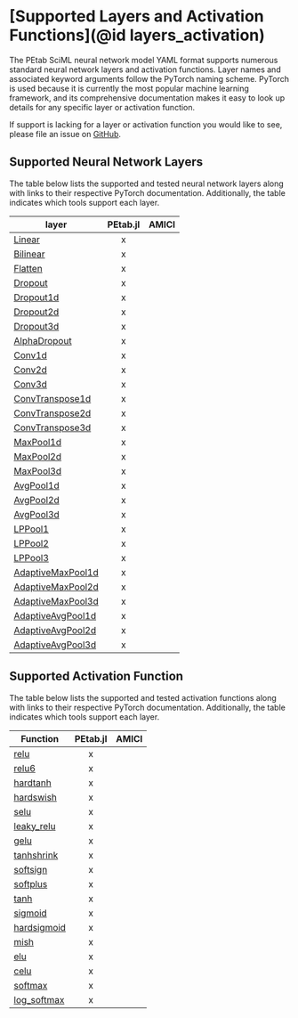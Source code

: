 # [Supported Layers and Activation Functions](@id layers_activation)

The PEtab SciML neural network model YAML format supports numerous standard neural network layers and activation functions. Layer names and associated keyword arguments follow the PyTorch naming scheme. PyTorch is used because it is currently the most popular machine learning framework, and its comprehensive documentation makes it easy to look up details for any specific layer or activation function.

If support is lacking for a layer or activation function you would like to see, please file an issue on [GitHub](https://github.com/sebapersson/petab_sciml/issues).

## Supported Neural Network Layers

The table below lists the supported and tested neural network layers along with links to their respective PyTorch documentation. Additionally, the table indicates which tools support each layer.

| layer                                                                                                                     | PEtab.jl | AMICI |
|---------------------------------------------------------------------------------------------------------------------------|:--------:|-------|
| [Linear](https://pytorch.org/docs/stable/generated/torch.nn.Linear.html#torch.nn.Linear)                                  | x        |       |
| [Bilinear](https://pytorch.org/docs/stable/generated/torch.nn.Bilinear.html#torch.nn.Bilinear)                            | x        |       |
| [Flatten](https://pytorch.org/docs/stable/generated/torch.nn.Flatten.html#torch.nn.Flatten)                               | x        |       |
| [Dropout](https://pytorch.org/docs/stable/generated/torch.nn.Dropout.html#torch.nn.Dropout)                               | x        |       |
| [Dropout1d](https://pytorch.org/docs/stable/generated/torch.nn.Dropout1d.html#torch.nn.Dropout1d)                         | x        |       |
| [Dropout2d](https://pytorch.org/docs/stable/generated/torch.nn.Dropout2d.html#torch.nn.Dropout2d)                         | x        |       |
| [Dropout3d](https://pytorch.org/docs/stable/generated/torch.nn.Dropout3d.html#torch.nn.Dropout3d)                         | x        |       |
| [AlphaDropout](https://pytorch.org/docs/stable/generated/torch.nn.AlphaDropout.html#torch.nn.AlphaDropout)                | x        |       |
| [Conv1d](https://pytorch.org/docs/stable/generated/torch.nn.Conv1d.html#torch.nn.Conv1d)                                  | x        |       |
| [Conv2d](https://pytorch.org/docs/stable/generated/torch.nn.Conv2d.html#torch.nn.Conv2d)                                  | x        |       |
| [Conv3d](https://pytorch.org/docs/stable/generated/torch.nn.Conv3d.html#torch.nn.Conv3d)                                  | x        |       |
| [ConvTranspose1d](https://pytorch.org/docs/stable/generated/torch.nn.ConvTranspose1d.html#torch.nn.ConvTranspose1d)       | x        |       |
| [ConvTranspose2d](https://pytorch.org/docs/stable/generated/torch.nn.ConvTranspose2d.html#torch.nn.ConvTranspose2d)       | x        |       |
| [ConvTranspose3d](https://pytorch.org/docs/stable/generated/torch.nn.ConvTranspose3d.html#torch.nn.ConvTranspose3d)       | x        |       |
| [MaxPool1d](https://pytorch.org/docs/stable/generated/torch.nn.MaxPool1d.html#torch.nn.MaxPool1d)                         | x        |       |
| [MaxPool2d](https://pytorch.org/docs/stable/generated/torch.nn.MaxPool2d.html#torch.nn.MaxPool2d)                         | x        |       |
| [MaxPool3d](https://pytorch.org/docs/stable/generated/torch.nn.MaxPool3d.html#torch.nn.MaxPool3d)                         | x        |       |
| [AvgPool1d](https://pytorch.org/docs/stable/generated/torch.nn.AvgPool1d.html#torch.nn.AvgPool1d)                         | x        |       |
| [AvgPool2d](https://pytorch.org/docs/stable/generated/torch.nn.AvgPool2d.html#torch.nn.AvgPool2d)                         | x        |       |
| [AvgPool3d](https://pytorch.org/docs/stable/generated/torch.nn.AvgPool3d.html#torch.nn.AvgPool3d)                         | x        |       |
| [LPPool1](https://pytorch.org/docs/stable/generated/torch.nn.LPPool1d.html#torch.nn.LPPool1d)                             | x        |       |
| [LPPool2](https://pytorch.org/docs/stable/generated/torch.nn.LPPool2d.html#torch.nn.LPPool2d)                             | x        |       |
| [LPPool3](https://pytorch.org/docs/stable/generated/torch.nn.LPPool3d.html#torch.nn.LPPool3d)                             | x        |       |
| [AdaptiveMaxPool1d](https://pytorch.org/docs/stable/generated/torch.nn.AdaptiveMaxPool1d.html#torch.nn.AdaptiveMaxPool1d) | x        |       |
| [AdaptiveMaxPool2d](https://pytorch.org/docs/stable/generated/torch.nn.AdaptiveMaxPool2d.html#torch.nn.AdaptiveMaxPool2d) | x        |       |
| [AdaptiveMaxPool3d](https://pytorch.org/docs/stable/generated/torch.nn.AdaptiveMaxPool3d.html#torch.nn.AdaptiveMaxPool3d) | x        |       |
| [AdaptiveAvgPool1d](https://pytorch.org/docs/stable/generated/torch.nn.AdaptiveAvgPool1d.html#torch.nn.AdaptiveAvgPool1d) | x        |       |
| [AdaptiveAvgPool2d](https://pytorch.org/docs/stable/generated/torch.nn.AdaptiveAvgPool2d.html#torch.nn.AdaptiveAvgPool2d) | x        |       |
| [AdaptiveAvgPool3d](https://pytorch.org/docs/stable/generated/torch.nn.AdaptiveAvgPool3d.html#torch.nn.AdaptiveAvgPool3d) | x        |       |

## Supported Activation Function

The table below lists the supported and tested activation functions along with links to their respective PyTorch documentation. Additionally, the table indicates which tools support each layer.

| Function                                                                                                                      | PEtab.jl | AMICI |
|-------------------------------------------------------------------------------------------------------------------------------|:--------:|-------|
| [relu](https://pytorch.org/docs/stable/generated/torch.nn.functional.relu.html#torch.nn.functional.relu)                      |     x    |       |
| [relu6](https://pytorch.org/docs/stable/generated/torch.nn.functional.relu6.html#torch.nn.functional.relu6)                   |     x    |       |
| [hardtanh](https://pytorch.org/docs/stable/generated/torch.nn.functional.hardtanh.html#torch.nn.functional.hardtanh)          |     x    |       |
| [hardswish](https://pytorch.org/docs/stable/generated/torch.nn.functional.hardswish.html#torch.nn.functional.hardswish)       |     x    |       |
| [selu](https://pytorch.org/docs/stable/generated/torch.nn.functional.selu.html#torch.nn.functional.selu)                      |     x    |       |
| [leaky_relu](https://pytorch.org/docs/stable/generated/torch.nn.functional.leaky_relu.html#torch.nn.functional.leaky_relu)    |     x    |       |
| [gelu](https://pytorch.org/docs/stable/generated/torch.nn.functional.gelu.html#torch.nn.functional.gelu)                      |     x    |       |
| [tanhshrink](https://pytorch.org/docs/stable/generated/torch.nn.functional.tanhshrink.html#torch.nn.functional.tanhshrink)    |     x    |       |
| [softsign](https://pytorch.org/docs/stable/generated/torch.nn.functional.softsign.html#torch.nn.functional.softsign)          |     x    |       |
| [softplus](https://pytorch.org/docs/stable/generated/torch.nn.functional.softplus.html#torch.nn.functional.softplus)          |     x    |       |
| [tanh](https://pytorch.org/docs/stable/generated/torch.nn.functional.tanh.html#torch.nn.functional.tanh)                      |     x    |       |
| [sigmoid](https://pytorch.org/docs/stable/generated/torch.nn.functional.sigmoid.html#torch.nn.functional.sigmoid)             |     x    |       |
| [hardsigmoid](https://pytorch.org/docs/stable/generated/torch.nn.functional.hardsigmoid.html#torch.nn.functional.hardsigmoid) |     x    |       |
| [mish](https://pytorch.org/docs/stable/generated/torch.nn.functional.mish.html#torch.nn.functional.mish)                      |     x    |       |
| [elu](https://pytorch.org/docs/stable/generated/torch.nn.functional.elu.html#torch.nn.functional.elu)                         |     x    |       |
| [celu](https://pytorch.org/docs/stable/generated/torch.nn.functional.celu.html#torch.nn.functional.celu)                      |     x    |       |
| [softmax](https://pytorch.org/docs/stable/generated/torch.nn.functional.softmax.html#torch.nn.functional.softmax)             |     x    |       |
| [log_softmax](https://pytorch.org/docs/stable/generated/torch.nn.functional.log_softmax.html#torch.nn.functional.log_softmax) |     x    |       |
